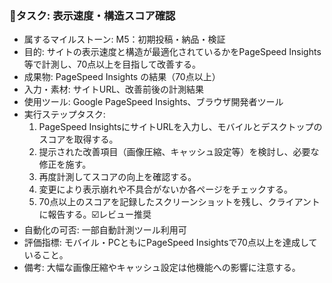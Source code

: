 ### 🔹タスク: 表示速度・構造スコア確認
- 属するマイルストーン: M5：初期投稿・納品・検証
- 目的: サイトの表示速度と構造が最適化されているかをPageSpeed Insights等で計測し、70点以上を目指して改善する。
- 成果物: PageSpeed Insights の結果（70点以上）
- 入力・素材: サイトURL、改善前後の計測結果
- 使用ツール: Google PageSpeed Insights、ブラウザ開発者ツール
- 実行ステップタスク:
  1. PageSpeed InsightsにサイトURLを入力し、モバイルとデスクトップのスコアを取得する。
  2. 提示された改善項目（画像圧縮、キャッシュ設定等）を検討し、必要な修正を施す。
  3. 再度計測してスコアの向上を確認する。
  4. 変更により表示崩れや不具合がないか各ページをチェックする。
  5. 70点以上のスコアを記録したスクリーンショットを残し、クライアントに報告する。☑️レビュー推奨
- 自動化の可否: 一部自動計測ツール利用可
- 評価指標: モバイル・PCともにPageSpeed Insightsで70点以上を達成していること。
- 備考: 大幅な画像圧縮やキャッシュ設定は他機能への影響に注意する。
